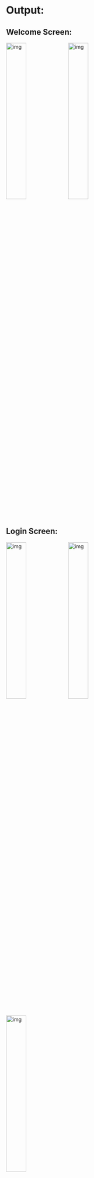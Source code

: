 # Output:

## Welcome Screen:
<img src="https://github.com/user-attachments/assets/77d55e37-c330-4d15-8754-81a3105e0e99" width=33% height=33% alt="img"/>
<img src="https://github.com/user-attachments/assets/8aeca4fd-6858-42cf-81e0-a25430aa5ee7" width=33% height=33% alt="img"/>

## Login Screen:
<img src="https://github.com/user-attachments/assets/57e9af8a-14ab-4e5f-ac43-9d6a8d4e9d71" width=33% height=33% alt="img"/>
<img src="https://github.com/user-attachments/assets/312dfa67-f9a0-476b-9824-383bf824af35" width=33% height=33% alt="img"/>
<img src="https://github.com/user-attachments/assets/d3555a13-85ab-4bb7-a77a-2401f7e71b2e" width=33% height=33% alt="img"/>

## Forgot Password:
<img src="https://github.com/user-attachments/assets/58100759-ac30-4256-9119-4f78fa5f9e4a" width=33% height=33% alt="img"/>

## Sign Up Screen:
<img src="https://github.com/user-attachments/assets/61022e7e-8657-4924-bcdf-2fa048e0330d" width=33% height=33% alt="img"/>
<img src="https://github.com/user-attachments/assets/f7106ced-6cf6-473e-b0a3-0fddddffeca4" width=33% height=33% alt="img"/>

## Home Screen:
<img src="https://github.com/user-attachments/assets/daffb1a9-973f-4ce2-a0b7-9ea9a7858ff0" width=33% height=33% alt="img"/>
<img src="https://github.com/user-attachments/assets/2d60fae6-3726-4e13-bc48-504a2af4f31d" width=33% height=33% alt="img"/>
<img src="https://github.com/user-attachments/assets/2cbf6b89-005e-498e-80ff-ecbc46c79c4b" width=33% height=33% alt="img"/>

## My Profile Screen:
<img src="https://github.com/user-attachments/assets/740e53b5-3f60-40fa-83df-c2023e389399" width=33% height=33% alt="img"/>
<img src="https://github.com/user-attachments/assets/5cbd2cde-ea5b-4d46-924b-1d3cfc0d91eb" width=33% height=33% alt="img"/>

## User Profile Screen:
<img src="https://github.com/user-attachments/assets/79b67c23-4a76-4520-9651-ea25f6df05ae" width=33% height=33% alt="img"/>

## Chat Screen:
<img src="https://github.com/user-attachments/assets/3ecfd287-b44a-4ff8-901a-ecfdef9cadce" width=33% height=33% alt="img"/>
<img src="https://github.com/user-attachments/assets/439cb0f6-71a1-4904-af17-2decd78301b8" width=33% height=33% alt="img"/>

# Video:
## Part 1:
https://github.com/user-attachments/assets/34bd2c32-62cc-4726-83e5-30c9a11f11d0

## Part 2:
https://github.com/user-attachments/assets/bedb4e23-6dab-46ff-8038-18c6c6738c5c

## Part 3:
https://github.com/user-attachments/assets/09c67d1d-c6c9-4978-a98f-7bd51966927e
